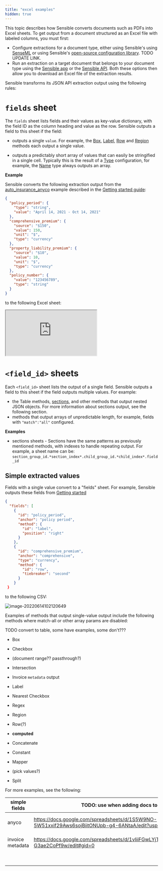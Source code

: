 ```yaml
---
title: "excel examples"
hidden: true
---
```


This topic describes how Sensible converts documents such as PDFs into Excel sheets. To get output from a document structured as an Excel file with labeled columns, you must first:

- Configure extractions for a document type, either using Sensible's using [SenseML](doc:senseml-reference-introduction) or using Sensible's [open-source configuration library](app.sensible.com/library). TODO UPDATE LINK. 
- Run an extraction on a target document that belongs to your document type using the [Sensible app](app.sensible.com/quick-extract) or the [Sensible API](https://docs.sensible.so/reference/choosing-an-endpoint). Both these options then allow you to download an Excel file of the extraction results.

Sensible transforms its JSON API extraction output using the following rules:

`fields` sheet
====

The `fields` sheet lists fields and their values as key-value dictionary, with the field ID as the column heading and value as the row. Sensible outputs a field to this sheet if the field:

- outputs a single `value`. For example, the [Box](doc:box), [Label](doc:label), [Row](doc:row) and [Region](doc:region) methods each output a single value.

- outputs a predictably short array of values that can easily be stringified in a single cell. Typically this is the result of a [Type](doc:types) configuration, for example, the [Name](doc:types#name) type always outputs an array.

**Example** 

Sensible converts the following extraction output from the [auto_insurance_anyco](https://github.com/sensible-hq/sensible-docs/raw/main/readme-sync/assets/v0/pdfs/auto_insurance_anyco.pdf) example described in the [Getting started guide](doc:getting-started):

  ```json
  {
    "policy_period": {
      "type": "string",
      "value": "April 14, 2021 - Oct 14, 2021"
    },
    "comprehensive_premium": {
      "source": "$150",
      "value": 150,
      "unit": "$",
      "type": "currency"
    },
    "property_liability_premium": {
      "source": "$10",
      "value": 10,
      "unit": "$",
      "type": "currency"
    },
    "policy_number": {
      "value": "123456789",
      "type": "string"
    }
  }
  ```


to the  following Excel sheet:

<iframe src="https://docs.google.com/spreadsheets/d/e/2PACX-1vRJO_nwPRVe84ZdAi-gc6mny0zhRO9iz4nclfEKSBFQWHotARcgUkwfcinpGJTzPM4GIoIvf6PcN7zv/pubhtml?widget=true&amp;headers=false"></iframe>

`<field_id>` sheets
====

Each  `<field_id>` sheet lists the output of a single field. Sensible outputs a field to this sheet if the field outputs multiple values. For example: 

- the Table methods, [sections](doc:sections), and other methods that output nested JSON objects. For more information about sections output, see the following section.
- methods that output arrays of unpredictable length, for example, fields with `"match":"all"` configured.

**Examples**





- sections sheets - Sections have the same patterns as previously mentioned methods, with indexes to handle repeating output. For example, a sheet name can be: `section_group_id.*section_index*.child_group_id.*child_index*.field_id` 



Simple extracted values
---

Fields with a single value convert to a "fields" sheet.  For example, Sensible outputs these fields from [Getting started](doc:getting-started)

```json
{
  "fields": [
    {
      "id": "policy_period",
      "anchor": "policy period",
      "method": {
        "id": "label",
        "position": "right"
      }
    },
    {
      "id": "comprehensive_premium",
      "anchor": "comprehensive",
      "type": "currency",
      "method": {
        "id": "row",
        "tiebreaker": "second"
      }
    }
 }      
```

 to the following CSV:

![image-20220614102120649](C:\Users\franc\AppData\Roaming\Typora\typora-user-images\image-20220614102120649.png)

Examples of methods that output single-value output include the following methods where match-all or other array params are disabled:

TODO convert to table, some have examples, some don't??? 

- Box

- Checkbox

- (document range?? passthrough?)

- Intersection

- Invoice `metadata` output

- Label

- Nearest Checkbox

- Regex

- Region

- Row(?)

- **computed**

- Concatenate

- Constant

- Mapper

- (pick values?)

- Split

  

For more examples, see the following: 

| simple fields    | TODO: use when adding docs to topics                         |                                                              |
| ---------------- | ------------------------------------------------------------ | ------------------------------------------------------------ |
| anyco            | https://docs.google.com/spreadsheets/d/1S5W9NO-5W51xxif29Aws6sojBiitONUpb-g4-6ANtaA/edit?usp=sharing | [Getting started][getting-started](doc:getting-started#csv-output) |
| invoice metadata | https://docs.google.com/spreadsheets/d/1vIiiFGwLYjT6CLx9BHBZdur9PdZ50lY-G3ae2CoPf9w/edit#gid=0 | [Invoice][doc:invoice#csv-output]                            |
|                  |                                                              |                                                              |
|                  |                                                              |                                                              |
|                  |                                                              |                                                              |
|                  |                                                              |                                                              |
|                  |                                                              |                                                              |
|                  |                                                              |                                                              |
|                  |                                                              |                                                              |

